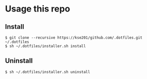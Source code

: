 # Usage this repo 

## Install 

    $ git clone --recursive https://kse201/github.com/.dotfiles.git ~/.dotfiles
    $ sh ~/.dotfiles/installer.sh install

## Uninstall
    $ sh ~/.dotfiles/installer.sh uninstall
